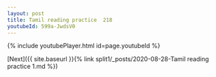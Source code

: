 ```yaml
---
layout: post
title: Tamil reading practice  218
youtubeId: 599a-JwdsV0
---
```

 
 

 
 
 
 


{% include youtubePlayer.html id=page.youtubeId %}
 
 [Next]({{ site.baseurl }}{% link split1/_posts/2020-08-28-Tamil reading practice  1.md %})

